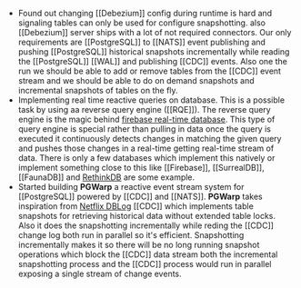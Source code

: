 - Found out changing [[Debezium]] config during runtime is hard and signaling tables can only be used for configure snapshotting. also [[Debezium]] server ships with a lot of not required connectors. Our only requirements are [[PostgreSQL]] to [[NATS]] event publishing and pushing [[PostgreSQL]] historical snapshots incrementally while reading the [[PostgreSQL]] [[WAL]] and publishing [[CDC]] events. Also one the run we should be able to add or remove tables from the [[CDC]] event stream and we should be able to do on demand snapshots and incremental snapshots of tables on the fly.
- Implementing real time reactive queries on database. This is a possible task by using aa reverse query engine ([[RQE]]). The reverse query engine is the magic behind [firebase real-time database](https://firebase.google.com/docs/database). This type of query engine is special rather than pulling in data once the query is executed it continuously detects changes in matching the given query and pushes those changes in a real-time getting real-time stream of data. There is only a few databases which implement this natively or implement something close to this like [[Firebase]], [[SurrealDB]], [[FaunaDB]] and [RethinkDB](https://rethinkdb.com/) are some example.
- Started building **PGWarp** a reactive event stream system for [[PostgreSQL]] powered by [[CDC]] and [[NATS]]. **PGWarp** takes inspiration from [Netflix DBLog](https://netflixtechblog.com/dblog-a-generic-change-data-capture-framework-69351fb9099b) [[CDC]] which implements table snapshots for retrieving historical data without extended table locks. Also it does the snapshotting incrementally while reding the [[CDC]] change log both run in parallel so it's efficient. Snapshotting incrementally makes it so there will be no long running snapshot operations which block the [[CDC]] data stream both the incremental snapshotting process and the [[CDC]] process would run in parallel exposing a single stream of change events.